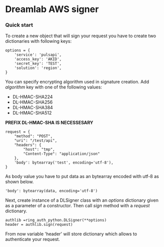 # Dreamlab AWS signer

### Quick start

To create a new object that will sign your request you have to create two dictionaries with following keys:  

```
options = {
    'service': 'pulsapi',
    'access_key': 'AKID',
    'secret_key': 'TEST',
    'solution': 'region',
}
```

You can specify encrypting algorithm used in signature creation. 
Add *algorithm* key with one of the following values:
* DL-HMAC-SHA224
* DL-HMAC-SHA256
* DL-HMAC-SHA384
* DL-HMAC-SHA512

**PREFIX DL-HMAC-SHA IS NECESSESARY**

```
request = {
    "method": "POST",   
    "uri": "/test/api",  
    "headers": {  
        "host": "tmp",  
        "Content-Type": "application/json"   
    },
    'body': bytearray('test', encoding='utf-8'),
}
```
As body value you have to put data as an bytearray encoded with utf-8 as shown below.

```
'body': bytearray(data, encoding='utf-8')
```

Next, create instance of a DLSigner class with an *options* dictionary given as a parameter of a constructor.
Then call *sign* method with a *request* dictionary.
```
authlib =ring_auth_python.DLSigner(**options)
header = authlib.sign(request)
```

From now variable 'header' will store dictionary which allows to authenticate your request. 
